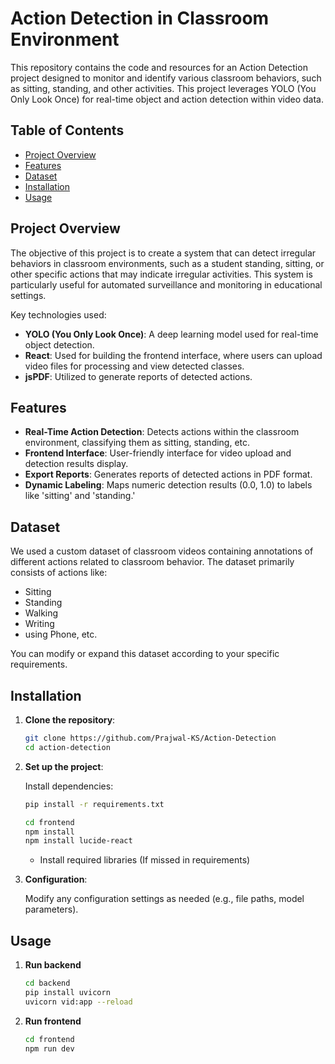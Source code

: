 # Action Detection in Classroom Environment

This repository contains the code and resources for an Action Detection project designed to monitor and identify various classroom behaviors, such as sitting, standing, and other activities. This project leverages YOLO (You Only Look Once) for real-time object and action detection within video data.

## Table of Contents

- [Project Overview](#project-overview)
- [Features](#features)
- [Dataset](#dataset)
- [Installation](#installation)
- [Usage](#usage)

## Project Overview

The objective of this project is to create a system that can detect irregular behaviors in classroom environments, such as a student standing, sitting, or other specific actions that may indicate irregular activities. This system is particularly useful for automated surveillance and monitoring in educational settings.

Key technologies used:
- **YOLO (You Only Look Once)**: A deep learning model used for real-time object detection.
- **React**: Used for building the frontend interface, where users can upload video files for processing and view detected classes.
- **jsPDF**: Utilized to generate reports of detected actions.

## Features

- **Real-Time Action Detection**: Detects actions within the classroom environment, classifying them as sitting, standing, etc.
- **Frontend Interface**: User-friendly interface for video upload and detection results display.
- **Export Reports**: Generates reports of detected actions in PDF format.
- **Dynamic Labeling**: Maps numeric detection results (0.0, 1.0) to labels like 'sitting' and 'standing.'

## Dataset

We used a custom dataset of classroom videos containing annotations of different actions related to classroom behavior. The dataset primarily consists of actions like:
- Sitting
- Standing
- Walking
- Writing
- using Phone, etc.

You can modify or expand this dataset according to your specific requirements.

## Installation

1. **Clone the repository**:
   ```bash
   git clone https://github.com/Prajwal-KS/Action-Detection
   cd action-detection
   ```

2. **Set up the project**:

    Install dependencies:
    ```bash
    pip install -r requirements.txt
    ```

    ```bash
   cd frontend
   npm install
   npm install lucide-react
   ```

   - Install required libraries (If missed in requirements)

3. **Configuration**:

    Modify any configuration settings as needed (e.g., file paths, model parameters).

## Usage

1. **Run backend**

    ```bash
    cd backend
    pip install uvicorn
    uvicorn vid:app --reload
    ```

2. **Run frontend**

    ```bash
    cd frontend
    npm run dev
    ```